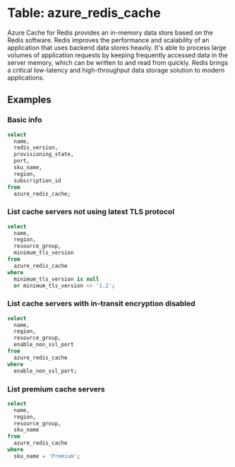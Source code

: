 # Table: azure_redis_cache

Azure Cache for Redis provides an in-memory data store based on the Redis software. Redis improves the performance and scalability of an application that uses backend data stores heavily. It's able to process large volumes of application requests by keeping frequently accessed data in the server memory, which can be written to and read from quickly. Redis brings a critical low-latency and high-throughput data storage solution to modern applications.

## Examples

### Basic info

```sql
select
  name,
  redis_version,
  provisioning_state,
  port,
  sku_name,
  region,
  subscription_id
from
  azure_redis_cache;
```

### List cache servers not using latest TLS protocol

```sql
select
  name,
  region,
  resource_group,
  minimum_tls_version
from
  azure_redis_cache
where
  minimum_tls_version is null
  or minimum_tls_version <> '1.2';
```

### List cache servers with in-transit encryption disabled

```sql
select
  name,
  region,
  resource_group,
  enable_non_ssl_port
from
  azure_redis_cache
where
  enable_non_ssl_port;
```

### List premium cache servers

```sql
select
  name,
  region,
  resource_group,
  sku_name
from
  azure_redis_cache
where
  sku_name = 'Premium';
```
